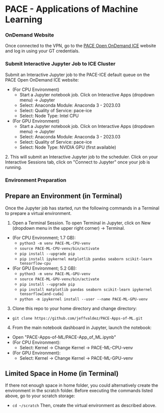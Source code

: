 # PACE - Applications of Machine Learning

### OnDemand Website
Once connected to the VPN, go to the [PACE Open OnDemand ICE](https://ondemand-ice.pace.gatech.edu/) website and log in using your GT credentials.

### Submit Interactive Jupyter Job to ICE Cluster
Submit an Interactive Jupyter job to the PACE-ICE default queue on the PACE Open OnDemand ICE website:
- (For CPU Environment)
  - Start a Jupyter notebook job. Click on Interactive Apps (dropdown menu) -> Jupyter
  - Select: Anaconda Module: Anaconda 3 - 2023.03
  - Select: Quality of Service: pace-ice
  - Select: Node Type: Intel CPU
- (For GPU Environment)
  - Start a Jupyter notebook job. Click on Interactive Apps (dropdown menu) -> Jupyter
  - Select: Anaconda Module: Anaconda 3 - 2023.03
  - Select: Quality of Service: pace-ice
  - Select: Node Type: NVIDIA GPU (first available)
 
<p>2. This will submit an Interactive Jupyter job to the scheduler. Click on your Interactive Sessions tab, click on "Connect to Jupyter" once your job is running.</p>

### Environment Preparation
## Prepare an Environment (in Terminal)
Once the Jupyter job has started, run the following commands in a Terminal to prepare a virtual environment.
1. Open a Terminal Session. To open Terminal in Jupyter, click on New (dropdown menu in the upper right corner) -> Terminal.
  - (For CPU Environment; 1.7 GB):
    - `python3 -m venv PACE-ML-CPU-venv`
    - `source PACE-ML-CPU-venv/bin/activate`
    - `pip install --upgrade pip`
    - `pip install ipykernel matplotlib pandas seaborn scikit-learn tensorflow-cpu`
  - (For GPU Environment; 5.2 GB):
    - `python3 -m venv PACE-ML-GPU-venv`
    - `source PACE-ML-GPU-venv/bin/activate`
    - `pip install --upgrade pip`
    - `pip install matplotlib pandas seaborn scikit-learn ipykernel tensorflow[and-cuda]`
    - `python -m ipykernel install --user --name PACE-ML-GPU-venv`
3. Clone this repo to your home directory and change directory:
  - `git clone https://github.com/jeffvaldez/PACE-Apps-of-ML.git`
4. From the main notebook dashboard in Jupyter, launch the notebook:
  - Open "PACE-Apps-of-ML/PACE-App_of_ML.ipynb"
  - (For CPU Environment):
    - Select: Kernel -> Change Kernel -> PACE-ML-CPU-venv
  - (For GPU Environment):
    - Select: Kernel -> Change Kernel -> PACE-ML-GPU-venv

## Limited Space in Home (in Terminal)
If there not enough space in home folder, you could alternatively create the environment in the scratch folder. Before executing the commands listed above, go to your scratch storage: 
  - `cd ~/scratch`
Then, create the virtual environment as described above. 

